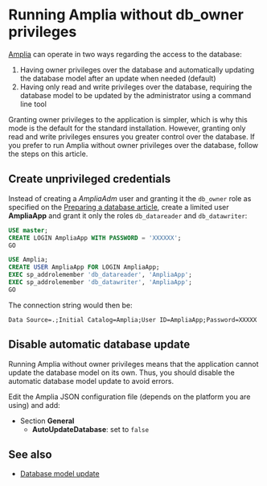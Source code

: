 ﻿# Running Amplia without db_owner privileges

[Amplia](../index.md) can operate in two ways regarding the access to the database:

1. Having owner privileges over the database and automatically updating the database model after an update when needed (default)
1. Having only read and write privileges over the database, requiring the database model to be updated by the administrator using a command line tool

Granting owner privileges to the application is simpler, which is why this mode is the default for the standard installation. However, granting only read and
write privileges ensures you greater control over the database. If you prefer to run Amplia without owner privileges over the database, follow the
steps on this article.

## Create unprivileged credentials

Instead of creating a *AmpliaAdm* user and granting it the `db_owner` role as specified on the [Preparing a database article](prepare-database.md), create
a limited user **AmpliaApp** and grant it only the roles `db_datareader` and `db_datawriter`:

```sql
USE master;
CREATE LOGIN AmpliaApp WITH PASSWORD = 'XXXXXX';
GO

USE Amplia;
CREATE USER AmpliaApp FOR LOGIN AmpliaApp;
EXEC sp_addrolemember 'db_datareader', 'AmpliaApp';
EXEC sp_addrolemember 'db_datawriter', 'AmpliaApp';
GO
```

The connection string would then be:

```
Data Source=.;Initial Catalog=Amplia;User ID=AmpliaApp;Password=XXXXX
```

## Disable automatic database update

Running Amplia without owner privileges means that the application cannot update the database model on its own. Thus, you should disable
the automatic database model update to avoid errors.

Edit the Amplia JSON configuration file (depends on the platform you are using) and add:

* Section **General**
  * **AutoUpdateDatabase**: set to `false`

## See also

* [Database model update](database-update.md)
